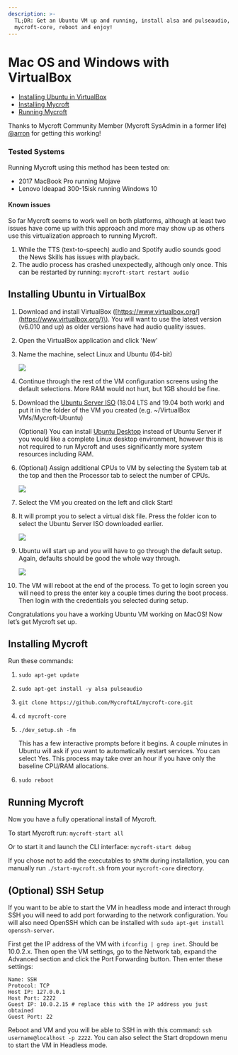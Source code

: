 ```yaml
---
description: >-
  TL;DR: Get an Ubuntu VM up and running, install alsa and pulseaudio, set up
  mycroft-core, reboot and enjoy!
---
```


# Mac OS and Windows with VirtualBox

* [Installing Ubuntu in VirtualBox](macos-and-windows-with-virtualbox.md#installing-ubuntu-in-virtualbox)
* [Installing Mycroft](macos-and-windows-with-virtualbox.md#installing-mycroft)
* [Running Mycroft](macos-and-windows-with-virtualbox.md#running-mycroft)

Thanks to Mycroft Community Member \(Mycroft SysAdmin in a former life\) [@arron](https://github.com/aatchison) for getting this working!

### Tested Systems

Running Mycroft using this method has been tested on:

* 2017 MacBook Pro running Mojave
* Lenovo Ideapad 300-15isk running Windows 10

#### Known issues

So far Mycroft seems to work well on both platforms, although at least two issues have come up with this approach and more may show up as others use this virtualization approach to running Mycroft.

1. While the TTS \(text-to-speech\) audio and Spotify audio sounds good the News Skills has issues with playback.
2. The audio process has crashed unexpectedly, although only once. This can be restarted by running: `mycroft-start restart audio`

## Installing Ubuntu in VirtualBox

1. Download and install VirtualBox \([https://www.virtualbox.org/](https://www.virtualbox.org/)\). You will want to use the latest version \(v6.010 and up\) as older versions have had audio quality issues.
2. Open the VirtualBox application and click 'New'
3. Name the machine, select Linux and Ubuntu \(64-bit\)

   ![](https://mycroft.ai/wp-content/uploads/2019/08/VB-Screenshot-1.jpg)

4. Continue through the rest of the VM configuration screens using the default selections. More RAM would not hurt, but 1GB should be fine.
5. Download the [Ubuntu Server ISO](https://ubuntu.com/download/server) \(18.04 LTS and 19.04 both work\) and put it in the folder of the VM you created \(e.g. ~/VirtualBox VMs/Mycroft-Ubuntu\)

   \(Optional\) You can install [Ubuntu Desktop](https://ubuntu.com/download/desktop) instead of Ubuntu Server if you would like a complete Linux desktop environment, however this is not required to run Mycroft and uses significantly more system resources including RAM.

6. \(Optional\) Assign additional CPUs to VM by selecting the System tab at the top and then the Processor tab to select the number of CPUs.

   ![](https://mycroft.ai/wp-content/uploads/2019/08/VB-Screenshot-2.jpg)

7. Select the VM you created on the left and click Start!
8. It will prompt you to select a virtual disk file. Press the folder icon to select the Ubuntu Server ISO downloaded earlier.

   ![](https://mycroft.ai/wp-content/uploads/2019/08/VB-Screenshot-3.jpg)

9. Ubuntu will start up and you will have to go through the default setup. Again, defaults should be good the whole way through.

   ![](https://mycroft.ai/wp-content/uploads/2019/08/VB-Screenshot-4.jpg)

10. The VM will reboot at the end of the process. To get to login screen you will need to press the enter key a couple times during the boot process. Then login with the credentials you selected during setup.

Congratulations you have a working Ubuntu VM working on MacOS! Now let’s get Mycroft set up.

## Installing Mycroft

Run these commands:

1. `sudo apt-get update`
2. `sudo apt-get install -y alsa pulseaudio`
3. `git clone https://github.com/MycroftAI/mycroft-core.git`
4. `cd mycroft-core`
5. `./dev_setup.sh -fm`

   This has a few interactive prompts before it begins. A couple minutes in Ubuntu will ask if you want to automatically restart services. You can select Yes. This process may take over an hour if you have only the baseline CPU/RAM allocations.

6. `sudo reboot`

## Running Mycroft

Now you have a fully operational install of Mycroft.

To start Mycroft run: `mycroft-start all`

Or to start it and launch the CLI interface: `mycroft-start debug`

If you chose not to add the executables to `$PATH` during installation, you can manually run `./start-mycroft.sh` from your `mycroft-core` directory.

## \(Optional\) SSH Setup

If you want to be able to start the VM in headless mode and interact through SSH you will need to add port forwarding to the network configuration. You will also need OpenSSH which can be installed with `sudo apt-get install openssh-server`.

First get the IP address of the VM with `ifconfig | grep inet`. Should be 10.0.2.x. Then open the VM settings, go to the Network tab, expand the Advanced section and click the Port Forwarding button. Then enter these settings:

```text
Name: SSH
Protocol: TCP
Host IP: 127.0.0.1
Host Port: 2222
Guest IP: 10.0.2.15 # replace this with the IP address you just obtained
Guest Port: 22
```

Reboot and VM and you will be able to SSH in with this command: `ssh username@localhost -p 2222`. You can also select the Start dropdown menu to start the VM in Headless mode.


